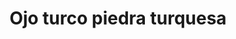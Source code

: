 ---
title: Ojo turco piedra turquesa
date: 
draft: false

# descripcion
description : Ojo turco piedra turquesa

materials: Plata 925

color: Plateado

dimensions: 1,7cm x 1cm

code: 02-13-0123

type: "Dijes"

categories: []

price: $4.060,00

price_eftvo: $3.455,00

# Images
# first image will be shown in the product page
images:
  # - image: "images/path_to_image"
  # La ubicacion de las imagenes es imagenes/Dijes/Dijes.Microcubic/02-13-0123-ojo-turco-piedra-turquesa
  - image: "./images/dijes/microcubic/02-13-0123-ojo-turco-piedra-turquesa_a.JPG"
  - image: "./images/dijes/microcubic/02-13-0123-ojo-turco-piedra-turquesa_b.JPG"
---